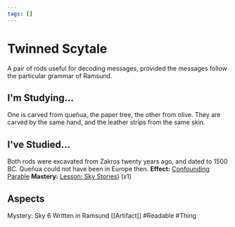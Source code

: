 ```yaml
---
tags: []
---
```

# Twinned Scytale
A pair of rods useful for decoding messages, provided the messages follow the particular grammar of Ramsund.
## I'm Studying...
One is carved from queñua, the paper tree, the other from olive. They are carved by the same hand, and the leather strips from the same skin.
## I've Studied...
Both rods were excavated from Zakros twenty years ago, and dated to 1500 BC. Queñua could not have been in Europe then.
**Effect:** [Confounding Parable](https://uadaf.theevilroot.xyz/rowenarium/element/confounding.parable)
**Mastery:** [Lesson: Sky Stories](https://uadaf.theevilroot.xyz/rowenarium/element/x.sky.stories)) (x1)
## Aspects
Mystery: Sky 6
Written in Ramsund
[[Artifact]]
#Readable
#Thing
